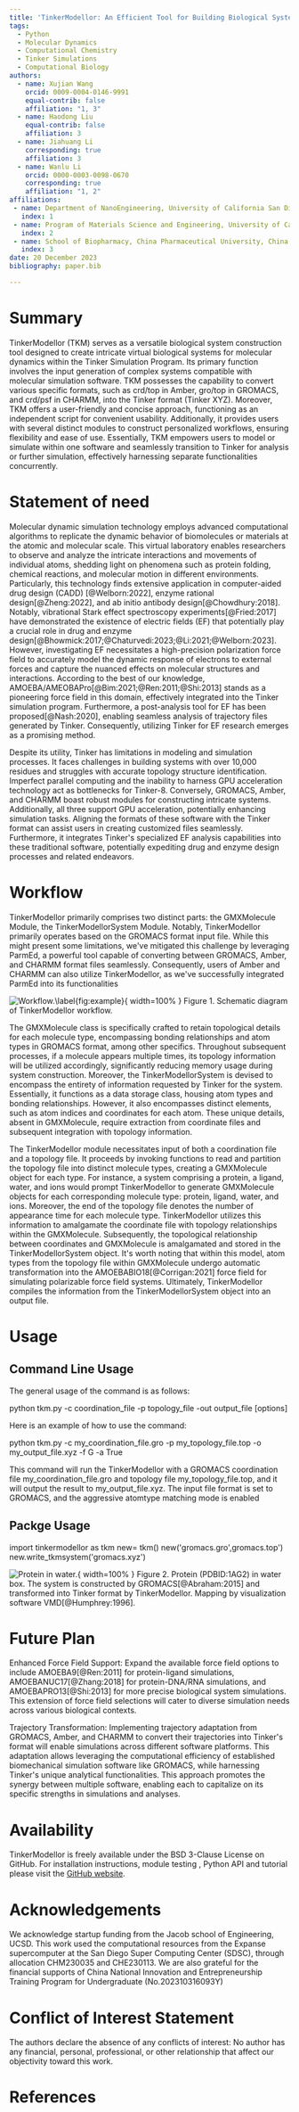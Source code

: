 ```yaml
---
title: 'TinkerModellor: An Efficient Tool for Building Biological Systems in Tinker Simulations'
tags:
  - Python
  - Molecular Dynamics
  - Computational Chemistry
  - Tinker Simulations
  - Computational Biology
authors:
  - name: Xujian Wang
    orcid: 0009-0004-0146-9991
    equal-contrib: false
    affiliation: "1, 3" 
  - name: Haodong Liu
    equal-contrib: false 
    affiliation: 3
  - name: Jiahuang Li
    corresponding: true 
    affiliation: 3    
  - name: Wanlu Li
    orcid: 0000-0003-0098-0670
    corresponding: true 
    affiliation: "1, 2"
affiliations:
 - name: Department of NanoEngineering, University of California San Diego, CA 92093
   index: 1
 - name: Program of Materials Science and Engineering, University of California San Diego, CA 92093
   index: 2
 - name: School of Biopharmacy, China Pharmaceutical University, China
   index: 3
date: 20 December 2023
bibliography: paper.bib

---
```


# Summary

TinkerModellor (TKM) serves as a versatile biological system construction tool designed to create intricate virtual biological systems for molecular dynamics within the Tinker Simulation Program. Its primary function involves the input generation of complex systems compatible with molecular simulation software. TKM possesses the capability to convert various specific formats, such as crd/top in Amber, gro/top in GROMACS, and crd/psf in CHARMM, into the Tinker format (Tinker XYZ). Moreover, TKM offers a user-friendly and concise approach, functioning as an independent script for convenient usability. Additionally, it provides users with several distinct modules to construct personalized workflows, ensuring flexibility and ease of use. Essentially, TKM empowers users to model or simulate within one software and seamlessly transition to Tinker for analysis or further simulation, effectively harnessing separate functionalities concurrently.

# Statement of need

Molecular dynamic simulation technology employs advanced computational algorithms to replicate the dynamic behavior of biomolecules or materials at the atomic and molecular scale. This virtual laboratory enables researchers to observe and analyze the intricate interactions and movements of individual atoms, shedding light on phenomena such as protein folding, chemical reactions, and molecular motion in different environments. Particularly, this technology finds extensive application in computer-aided drug design (CADD) [@Welborn:2022], enzyme rational design[@Zheng:2022], and ab initio antibody design[@Chowdhury:2018]. Notably, vibrational Stark effect spectroscopy experiments[@Fried:2017] have demonstrated the existence of electric fields (EF) that potentially play a crucial role in drug and enzyme design[@Bhowmick:2017;@Chaturvedi:2023;@Li:2021;@Welborn:2023]. However, investigating EF necessitates a high-precision polarization force field to accurately model the dynamic response of electrons to external forces and capture the nuanced effects on molecular structures and interactions. According to the best of our knowledge, AMOEBA/AMEOBAPro[@Bim:2021;@Ren:2011;@Shi:2013] stands as a pioneering force field in this domain, effectively integrated into the Tinker simulation program. Furthermore, a post-analysis tool for EF has been proposed[@Nash:2020], enabling seamless analysis of trajectory files generated by Tinker. Consequently, utilizing Tinker for EF research emerges as a promising method.

Despite its utility, Tinker has limitations in modeling and simulation processes. It faces challenges in building systems with over 10,000 residues and struggles with accurate topology structure identification. Imperfect parallel computing and the inability to harness GPU acceleration technology act as bottlenecks for Tinker-8. Conversely, GROMACS, Amber, and CHARMM boast robust modules for constructing intricate systems. Additionally, all three support GPU acceleration, potentially enhancing simulation tasks. Aligning the formats of these software with the Tinker format can assist users in creating customized files seamlessly. Furthermore, it integrates Tinker's specialized EF analysis capabilities into these traditional software, potentially expediting drug and enzyme design processes and related endeavors.

# Workflow

TinkerModellor primarily comprises two distinct parts: the GMXMolecule Module, the TinkerModellorSystem Module. Notably, TinkerModellor primarily operates based on the GROMACS format input file. While this might present some limitations, we've mitigated this challenge by leveraging ParmEd, a powerful tool capable of converting between GROMACS, Amber, and CHARMM format files seamlessly. Consequently, users of Amber and CHARMM can also utilize TinkerModellor, as we've successfully integrated ParmEd into its functionalities

![Workflow.\label{fig:example}](workflow.png){ width=100% }
Figure 1. Schematic diagram of TinkerModellor workflow.

The GMXMolecule class is specifically crafted to retain topological details for each molecule type, encompassing bonding relationships and atom types in GROMACS format, among other specifics. Throughout subsequent processes, if a molecule appears multiple times, its topology information will be utilized accordingly, significantly reducing memory usage during system construction. Moreover, the TinkerModellorSystem is devised to encompass the entirety of information requested by Tinker for the system. Essentially, it functions as a data storage class, housing atom types and bonding relationships. However, it also encompasses distinct elements, such as atom indices and coordinates for each atom. These unique details, absent in GMXMolecule, require extraction from coordinate files and subsequent integration with topology information.

The TinkerModellor module necessitates input of both a coordination file and a topology file. It proceeds by invoking functions to read and partition the topology file into distinct molecule types, creating a GMXMolecule object for each type. For instance, a system comprising a protein, a ligand, water, and ions would prompt TinkerModellor to generate GMXMolecule objects for each corresponding molecule type: protein, ligand, water, and ions. Moreover, the end of the topology file denotes the number of appearance time for each molecule type. TinkerModellor utilizes this information to amalgamate the coordinate file with topology relationships within the GMXMolecule. Subsequently, the topological relationship between coordinates and GMXMolecule is amalgamated and stored in the TinkerModellorSystem object. It's worth noting that within this model, atom types from the topology file within GMXMolecule undergo automatic transformation into the AMOEBABIO18[@Corrigan:2021] force field for simulating polarizable force field systems. Ultimately, TinkerModellor compiles the information from the TinkerModellorSystem object into an output file.

# Usage

## Command Line Usage

The general usage of the command is as follows:

python tkm.py -c coordination_file -p topology_file -out output_file [options]

Here is an example of how to use the command:

python tkm.py -c my_coordination_file.gro -p my_topology_file.top -o my_output_file.xyz -f G -a True

This command will run the TinkerModellor with a GROMACS coordination file my_coordination_file.gro and topology file my_topology_file.top, and it will output the result to my_output_file.xyz. The input file format is set to GROMACS, and the aggressive atomtype matching mode is enabled

## Packge Usage

import tinkermodellor as tkm
new= tkm()
new('gromacs.gro',gromacs.top')
new.write_tkmsystem('gromacs.xyz')

![Protein in water.](protein.jpg){ width=100% }
Figure 2. Protein (PDBID:1AG2) in water box. The system is constructed by GROMACS[@Abraham:2015] and transformed into Tinker format by TinkerModellor. Mapping by visualization software VMD[@Humphrey:1996].

# Future Plan

Enhanced Force Field Support: Expand the available force field options to include AMOEBA9[@Ren:2011] for protein-ligand simulations, AMOEBANUC17[@Zhang:2018] for protein-DNA/RNA simulations, and AMOEBAPRO13[@Shi:2013] for more precise biological system simulations. This extension of force field selections will cater to diverse simulation needs across various biological contexts.

Trajectory Transformation: Implementing trajectory adaptation from GROMACS, Amber, and CHARMM to convert their trajectories into Tinker's format will enable simulations across different software platforms. This adaptation allows leveraging the computational efficiency of established biomechanical simulation software like GROMACS, while harnessing Tinker's unique analytical functionalities. This approach promotes the synergy between multiple software, enabling each to capitalize on its specific strengths in simulations and analyses.

# Availability
TinkerModellor is freely available under the BSD 3-Clause License on GitHub. For installation instructions, module testing , Python API and tutorial please visit the [GitHub website](https://github.com/WanluLigroupUCSD/TinkerModellor).

# Acknowledgements

We acknowledge startup funding from the Jacob school of Engineering, UCSD. This work used the computational resources from the Expanse supercomputer at the San Diego Super Computing Center (SDSC), through allocation CHM230035 and CHE230113. We are also grateful for the financial supports of China National Innovation and Entrepreneurship Training Program for Undergraduate (No.202310316093Y)

# Conflict of Interest Statement
The authors declare the absence of any conflicts of interest: No author has any financial, personal, professional, or other relationship that affect our objectivity toward this work.

# References
